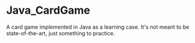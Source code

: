 Java_CardGame
=============

A card game implemented in Java as a learning case. It's not meant to be state-of-the-art, just something to practice.
